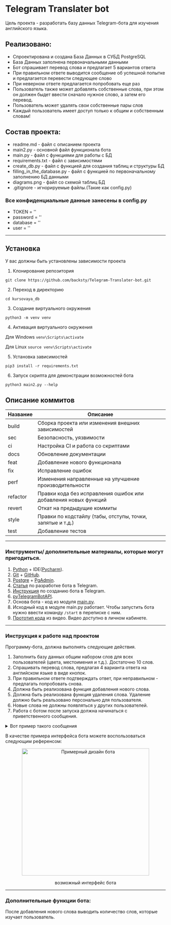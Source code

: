 # Telegram Translater bot

Цель проекта - разработать базу данных Telegram-бота для изучения английского языка.  

## Реализовано:
- Спроектирована и создана База Данных в СУБД PostgreSQL
- База Данных заполнена первоначальными данными
- Бот спрашивает перевод слова и предлагает 5 вариантов ответа
- При правильном ответе выводится сообщение об успешной попытке и предлагается 
перевести следующее слово
- При неверном ответе предлагается попробовать еще раз
- Пользователь также может добавлять собственные слова, при этом он должен быдет ввести сначало нужное слово, а затем его перевод.
- Пользователь может удалять свои собственные пары слов
- Каждый пользователь имеет доступ только к общим и собственным словам!

## Состав проекта:
- readme.md - файл с описанием проекта
- main2.py - основной файл функционала бота
- main.py - файл с функциями для работы с БД
- requirements.txt - файл с зависимостями
- create_db.py - файл с функцией для создания таблиц и структуры БД
- filling_in_the_database.py - файл с функцией по первоначальному заполнению БД данными
- diagrams.png - файл со схемой таблиц БД
- .gitignore - игнорируемые файлы.(Такие как config.py)

### Все конфиденциальные данные занесены в config.py
- TOKEN = ''
- password = ''
- database = ''
- user = ''


------


<!--Установка-->
## Установка
У вас должны быть установлены зависимости проекта

1. Клонирование репозитория 

```git clone https://github.com/backsty/Telegram-Translater-bot.git```

2. Переход в директорию 

```cd kursovaya_db```

3. Создание виртуального окружения

```python3 -m venv venv```

4. Активация виртуального окружения

Для Windows
```venv\Scripts\activate```

Для Linux
```source venv\Scripts\activate```

5. Установка зависимостей

```pip3 install -r requirements.txt```

6. Запуск скрипта для демонстрации возможностей бота

```python3 main2.py --help```

<!--описание коммитов-->
## Описание коммитов
| Название | Описание                                                        |
|----------|-----------------------------------------------------------------|
| build	   | Сборка проекта или изменения внешних зависимостей               |
| sec      | Безопасность, уязвимости                                        |
| ci       | Настройка CI и работа со скриптами                              |
| docs	   | Обновление документации                                         |
| feat	   | Добавление нового функционала                                   |
| fix	   | Исправление ошибок                                              |
| perf	   | Изменения направленные на улучшение производительности          |
| refactor | Правки кода без исправления ошибок или добавления новых функций |
| revert   | Откат на предыдущие коммиты                                     |
| style	   | Правки по кодстайлу (табы, отступы, точки, запятые и т.д.)      |
| test	   | Добавление тестов                                               |

------

### Инструменты/ дополнительные материалы, которые могут пригодиться.

1. [Python](https://www.python.org/) + IDE([Pycharm](https://www.jetbrains.com/ru-ru/pycharm/download)).
2. [Git](https://git-scm.com/) + [GitHub](https://github.com/).
3. [Postgre](https://www.postgresql.org/) + [PgAdmin](https://www.pgadmin.org/).
4. [Статья](https://habr.com/ru/post/580408/) по разработке бота в Telegram.
5. [Инструкция](https://lifehacker.ru/kak-sozdat-bota-v-telegram/) по созданию бота в Telegram.
6. [pyTelegramBotAPI](https://pypi.org/project/pyTelegramBotAPI/).
7. Основа бота - код из модуля [main.py](https://github.com/netology-code/sqlpy-diplom/blob/main/main.py).
8. Исходный код в модуле main.py работает. Чтобы запустить бота нужно ввести команду `/start` в переписке с ним.
9. [Прототип кода](https://github.com/netology-code/sqlpy-diplom/blob/main/guide_bot1.py) из видео. Видео доступно в личном кабинете.

------

### Инструкция к работе над проектом

Программу-бота, должна выполнять следующие действия.
1. Заполнить базу данных общим набором слов для всех пользователей (цвета, местоимения и т.д.). Достаточно 10 слов.
2. Спрашивать перевод слова, предлагая 4 варианта ответа на английском языке в виде кнопок.
3. При правильном ответе подтверждать ответ, при неправильном - предлагать попробовать снова.
4. Должна быть реализована функция добавления нового слова.
5. Должна быть реализована функция удаления слова. Удаление должно быть реальзовано персонально для пользователя.
6. Новые слова не должны появляться у других пользователей.
7. Работа с ботом после запуска должна начинаться с приветственного сообщения. 
<details>
  <summary>Вот пример такого сообщения</summary>
  
  Привет 👋
  Давай попрактикуемся в английском языке. Тренировки можешь проходить в удобном для себя темпе. 

  У тебя есть возможность использовать тренажёр, как конструктор, и собирать свою собственную базу для обучения. Для этого воспрользуйся инструментами:
  - добавить слово ➕,
  - удалить слово 🔙.

  Ну что, начнём ⬇️
</details>

В качестве примера интерфейса бота можете воспользоваться следующим референсом:

<div align="center">
  <img src="https://github.com/netology-code/sqlpy-diplom/blob/main/Screenshot.png" width="400" alt="Примерный дизайн бота"/>
  <p>возможный интерфейс бота</p>
</div>

-----
  
### Дополнительные функции бота:  

После добавления нового слова выводить количество слов, которые изучает пользователь.